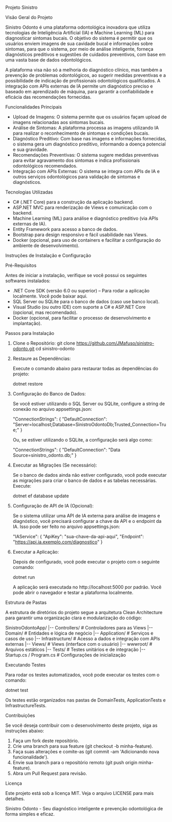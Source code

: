 Projeto Sinistro

Visão Geral do Projeto

Sinistro Odonto é uma plataforma odontológica inovadora que utiliza tecnologias de Inteligência Artificial (IA) e Machine Learning (ML) para diagnosticar sintomas bucais. O objetivo do sistema é permitir que os usuários enviem imagens de sua cavidade bucal e informações sobre sintomas, para que o sistema, por meio de análise inteligente, forneça diagnósticos preditivos e sugestões de cuidados preventivos, com base em uma vasta base de dados odontológicos.

A plataforma visa não só a melhoria do diagnóstico clínico, mas também a prevenção de problemas odontológicos, ao sugerir medidas preventivas e a possibilidade de indicação de profissionais odontológicos qualificados. A integração com APIs externas de IA permite um diagnóstico preciso e baseado em aprendizado de máquina, para garantir a confiabilidade e eficácia das recomendações fornecidas.

Funcionalidades Principais

- Upload de Imagens: O sistema permite que os usuários façam upload de imagens relacionadas aos sintomas bucais.
- Análise de Sintomas: A plataforma processa as imagens utilizando IA para realizar o reconhecimento de sintomas e condições bucais.
- Diagnóstico Preditivo: Com base nas imagens e informações fornecidas, o sistema gera um diagnóstico preditivo, informando a doença potencial e sua gravidade.
- Recomendações Preventivas: O sistema sugere medidas preventivas para evitar agravamento dos sintomas e indica profissionais odontológicos recomendados.
- Integração com APIs Externas: O sistema se integra com APIs de IA e outros serviços odontológicos para validação de sintomas e diagnósticos.

Tecnologias Utilizadas

- C# (.NET Core) para a construção da aplicação backend.
- ASP.NET MVC para renderização de Views e comunicação com o backend.
- Machine Learning (ML) para análise e diagnóstico preditivo (via APIs externas de IA).
- Entity Framework para acesso a banco de dados.
- Bootstrap para design responsivo e fácil usabilidade nas Views.
- Docker (opcional, para uso de containers e facilitar a configuração do ambiente de desenvolvimento).

Instruções de Instalação e Configuração

Pré-Requisitos

Antes de iniciar a instalação, verifique se você possui os seguintes softwares instalados:

- .NET Core SDK (versão 6.0 ou superior) – Para rodar a aplicação localmente. Você pode baixar aqui.
- SQL Server ou SQLite para o banco de dados (caso use banco local).
- Visual Studio (ou outro IDE) com suporte a C# e ASP.NET Core (opcional, mas recomendado).
- Docker (opcional, para facilitar o processo de desenvolvimento e implantação).

Passos para Instalação

1. Clone o Repositório:
   git clone https://github.com/JMafuso/sinistro-odonto.git
   cd sinistro-odonto

2. Restaure as Dependências:

   Execute o comando abaixo para restaurar todas as dependências do projeto:

   dotnet restore

3. Configuração do Banco de Dados:

   Se você estiver utilizando o SQL Server ou SQLite, configure a string de conexão no arquivo appsettings.json:

   "ConnectionStrings": {
       "DefaultConnection": "Server=localhost;Database=SinistroOdontoDb;Trusted_Connection=True;"
   }

   Ou, se estiver utilizando o SQLite, a configuração será algo como:

   "ConnectionStrings": {
       "DefaultConnection": "Data Source=sinistro_odonto.db;"
   }

4. Executar as Migrações (Se necessário):

   Se o banco de dados ainda não estiver configurado, você pode executar as migrações para criar o banco de dados e as tabelas necessárias. Execute:

   dotnet ef database update

5. Configuração de API de IA (Opcional):

   Se o sistema utilizar uma API de IA externa para análise de imagens e diagnóstico, você precisará configurar a chave da API e o endpoint da IA. Isso pode ser feito no arquivo appsettings.json:

   "IAService": {
       "ApiKey": "sua-chave-da-api-aqui",
       "Endpoint": "https://api.ia.exemplo.com/diagnostico"
   }

6. Executar a Aplicação:

   Depois de configurado, você pode executar o projeto com o seguinte comando:

   dotnet run

   A aplicação será executada no http://localhost:5000 por padrão. Você pode abrir o navegador e testar a plataforma localmente.

Estrutura de Pastas

A estrutura de diretórios do projeto segue a arquitetura Clean Architecture para garantir uma organização clara e modularização do código:

SinistroOdontoApp/
|-- Controllers/               # Controladores para as Views
|-- Domain/                    # Entidades e lógica de negócio
|-- Application/               # Serviços e casos de uso
|-- Infrastructure/            # Acesso a dados e integração com APIs externas
|-- Views/                     # Views (interface com o usuário)
|-- wwwroot/                   # Arquivos estáticos
|-- Tests/                     # Testes unitários e de integração
|-- Startup.cs / Program.cs    # Configurações de inicialização

Executando Testes

Para rodar os testes automatizados, você pode executar os testes com o comando:

dotnet test

Os testes estão organizados nas pastas de DomainTests, ApplicationTests e InfrastructureTests.

Contribuições

Se você deseja contribuir com o desenvolvimento deste projeto, siga as instruções abaixo:

1. Faça um fork deste repositório.
2. Crie uma branch para sua feature (git checkout -b minha-feature).
3. Faça suas alterações e comite-as (git commit -am 'Adicionando nova funcionalidade').
4. Envie sua branch para o repositório remoto (git push origin minha-feature).
5. Abra um Pull Request para revisão.

Licença

Este projeto está sob a licença MIT. Veja o arquivo LICENSE para mais detalhes.

Sinistro Odonto - Seu diagnóstico inteligente e prevenção odontológica de forma simples e eficaz.
